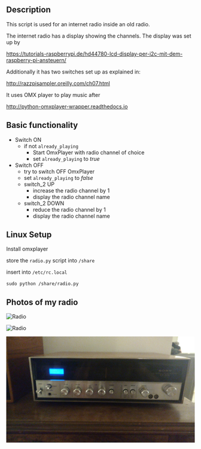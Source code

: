 ## Description

This script is used for an internet radio inside an old radio.

The internet radio has a display showing the channels. The display was set up by

https://tutorials-raspberrypi.de/hd44780-lcd-display-per-i2c-mit-dem-raspberry-pi-ansteuern/

Additionally it has two switches set up as explained in:

http://razzpisampler.oreilly.com/ch07.html

It uses OMX player to play music after

http://python-omxplayer-wrapper.readthedocs.io

## Basic functionality

* Switch ON
   * if not `already_playing`
     * Start OmxPlayer with radio channel of choice
     * set `already_playing` to *true*
* Switch OFF
   * try to switch OFF OmxPlayer
   * set `already_playing` to *false*
   + switch_2 UP
     * increase the radio channel by 1
     * display the radio channel name
   * switch_2 DOWN
     * reduce the radio channel by 1
     * display the radio channel name

## Linux Setup

Install omxplayer

store the `radio.py` script into `/share`

insert into `/etc/rc.local`
```
sudo python /share/radio.py
```

## Photos of my radio

![Radio](https://raw.githubusercontent.com/zappingseb/raspberry_pi_internet_radio/master/images/ima3.jpg)

![Radio](https://raw.githubusercontent.com/zappingseb/raspberry_pi_internet_radio/master/images/ima1.jpg)

![Radio](https://raw.githubusercontent.com/zappingseb/raspberry_pi_internet_radio/master/images/ima2.jpg)
